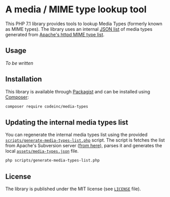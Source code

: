 # A media / MIME type lookup tool

This PHP 7.1 library provides tools to lookup Media Types (formerly known as MIME types). The library uses an internal [JSON list](assets/media-types.json) of media types generated from [Apache's httpd MIME type list](https://svn.apache.org/repos/asf/httpd/httpd/trunk/docs/conf/mime.types).

## Usage

_To be written_

## Installation

This library is available through [Packagist](https://packagist.org/packages/codeinc/psmedia-types) and can be installed using [Composer](https://getcomposer.org/): 

```bash
composer require codeinc/media-types
```

## Updating the internal media types list

You can regenerate the internal media types list using the provided [`scripts/generate-media-types-list.php`](scripts/generate-media-types-list.php) script. The script is fetches the list from Apache's Subversion server ([from here](https://svn.apache.org/repos/asf/httpd/httpd/trunk/docs/conf/mime.types)), parses it and generates the local [`assets/media-types.json`](assets/media-types.json) file. 

```bash
php scripts/generate-media-types-list.php
```


## License

The library is published under the MIT license (see [`LICENSE`](LICENSE) file).